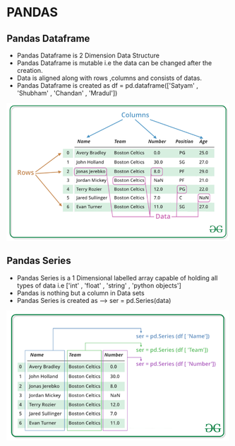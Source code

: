 # PANDAS

## Pandas Dataframe

- Pandas Dataframe is 2 Dimension Data Structure
- Pandas Dataframe is mutable i.e the data can be changed after the creation.
- Data is aligned along with rows ,columns and consists of datas.
- Pandas Dataframe is created as df = pd.dataframe(['Satyam' , 'Shubham' , 'Chandan' , 'Mradul'])


![1704877909043](image/notes/1704877909043.png)


## Pandas Series

- Pandas Series is a 1 Dimensional labelled array capable of holding all types of data i.e ['int' , 'float' , 'string' , 'python objects']
- Pandas is nothing but a column in Data sets
- Pandas Series is created as -->  ser = pd.Series(data)

![1704878338641](image/notes/1704878338641.png)
